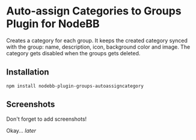# Auto-assign Categories to Groups Plugin for NodeBB

Creates a category for each group. It keeps the created category synced with the group: name, description, icon, background color and image. The category gets disabled when the groups gets deleted.

## Installation

    npm install nodebb-plugin-groups-autoassigncategory

## Screenshots

Don't forget to add screenshots!

Okay... *later*
